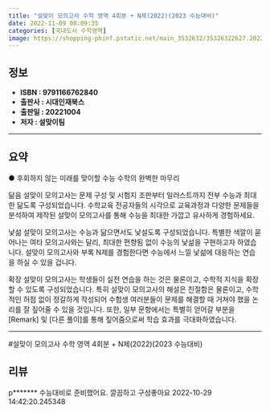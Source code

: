 ```yaml
---
title: "설맞이 모의고사 수학 영역 4회분 + N제(2022)(2023 수능대비)"
date: 2022-11-09 08:09:35
categories: [국내도서 수학영역]
image: https://shopping-phinf.pstatic.net/main_3532632/35326322627.20221027194804.jpg
---
```


## **정보**

- **ISBN : 9791166762840**
- **출판사 : 시대인재북스**
- **출판일 : 20221004**
- **저자 : 설맞이팀**

------



## **요약**



● 후회하지 않는 미래를 맞이할 수능 수학의 완벽한 마무리

 닮음
설맞이 모의고사는 문제 구성 및 시험지 조판부터 일러스트까지 전부 수능과 최대한 닮도록 구성되었습니다. 수학교육 전공자들의 시각으로 교육과정과 다양한 문제들을 분석하여 제작된 설맞이 모의고사를 통해 수능을 최대한 가깝고 유사하게 경험하세요.

 낯섦
설맞이 모의고사는 수능과 닮으면서도 낯설도록 구성되었습니다. 특별한 색깔이 묻어나는 여타 모의고사와는 달리, 최대한 편향됨 없이 수능의 낯섦을 구현하고자 하였습니다. 설맞이 모의고사와 부록 N제를 경험한다면 수능에서 느낄 낯섦에 대응하는 연습을 하실 수 있을 겁니다.

 확장
설맞이 모의고사는 학생들이 실전 연습을 하는 것은 물론이고, 수학적 지식을 확장할 수 있도록 구성되었습니다. 특히 설맞이 모의고사의 해설은 친절함은 물론이고, 수학적인 허점 없이 정갈하게 작성되어 수험생 여러분들이 문제를 해결할 때 거쳐야 했을 논리를 잘 짚어줄 수 있을 것입니다. 또한, 일부 문항에서는 특별히 얻어갈 부분을 [Remark] 및 [다른 풀이]를 통해 짚어줌으로써 학습 효과를 극대화하였습니다.



------

#설맞이 모의고사 수학 영역 4회분 + N제(2022)(2023 수능대비)


## **리뷰** 

  p******* 수능대비로 준비했어요. 깔끔하고 구성좋아요 2022-10-29 14:42:20.245348 <br/>